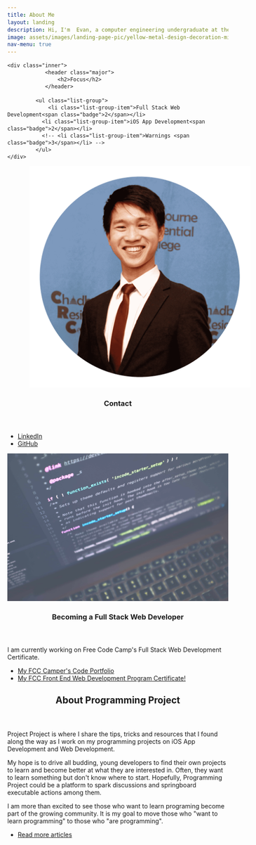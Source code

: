 ```yaml
---
title: About Me
layout: landing
description: Hi, I'm  Evan, a computer engineering undergraduate at the University of Wisconsin-Madison, U.S.
image: assets/images/landing-page-pic/yellow-metal-design-decoration-min.jpg
nav-menu: true
---
```


<!-- Main -->
<div id="main">

<!-- One -->
<section id="one">

	<div class="inner">
				<header class="major">
					<h2>Focus</h2>
				</header>

			 <ul class="list-group">
				 <li class="list-group-item">Full Stack Web Development<span class="badge">2</span></li>
			   <li class="list-group-item">iOS App Development<span class="badge">2</span></li>
			   <!-- <li class="list-group-item">Warnings <span class="badge">3</span></li> -->
			 </ul>
	</div>
</section>

<!-- Two -->
<section id="two" class="spotlights">
	<section>
		<a href="#" class="image" style="padding: 50px;">
			<img src="assets/images/landing-page-pic/profilePic1-min.png" alt="" data-position="center center" class="landing-profile-pic"/>
		</a>
		<div class="content">
			<div class="inner">
				<header class="major">
					<h3>Contact</h3>
				</header>
				<!-- <p></p> -->
				<ul class="actions">
					<li><a href="{{ site.linkedin_url }}" class="button social-btn"><i class="fa fa-linkedin-square" aria-hidden="true"></i> LinkedIn</a></li>
					<li><a href="{{ site.github_url }}" class="button social-btn"><i class="fa fa-github-square" aria-hidden="true"></i> GitHub </a></li>
				</ul>
			</div>
		</div>
	</section>
	<section>
		<a href="#" class="image">
			<img src="assets/images/landing-page-pic/luca-bravo-217276-min.jpg" alt="" data-position="top center" style="opacity: 0.7"/>
		</a>
		<div class="content">
			<div class="inner">
				<header class="major">
					<h3>Becoming a Full Stack Web Developer</h3>
				</header>
					<p>I am currently working on Free Code Camp's Full Stack Web Development Certificate.</p>
				<ul class="actions">			
					<li  class="landing-fcc"><a href="https://www.freecodecamp.com/e-mech" class="button">My FCC Camper's Code Portfolio</a></li>
					<li class="landing-fcc"><a href="https://www.freecodecamp.com/e-mech/front-end-certification" class="button">My FCC Front End Web Development Program Certificate!</a></li>
				</ul>
			</div>
		</div>
	</section>
	<!-- <section>
		<a href="generic.html" class="image">
			<img src="assets/images/pic10.jpg" alt="" data-position="25% 25%" />
		</a>
		<div class="content">
			<div class="inner">
				<header class="major">
					<h3>PomoFocus iOS App</h3>
				</header>

				<p>PomoFocus is a productivity app that is designed based on a few productivity strategies that I personally am using and find them effective in maintaining my workflow.</p>
				<p>Essentially it is:  <b>"A productivity technique now built into an app!"</b></p>
				<ul class="actions">
					<li><a href="generic.html" class="button">Learn more</a></li>
				</ul>
			</div>
		</div>
	</section> -->
</section>

<!-- Three -->
<section id="three">
	<div class="inner">
		<header class="major">
			<h2>About Programming Project</h2>
		</header>
		<p>Project Project is where I share the tips, tricks and resources that I found along the way as I work on my programming projects on iOS App Development and Web Development.</p>
		<p>My hope is to drive all budding, young developers to find their own projects to learn and become better at what they are interested in. Often, they want to learn something but don't know where to start. Hopefully, Programming Project could be a platform to spark discussions and springboard executable actions among them.</p>
		<p>I am more than excited to see those who want to learn programing become part of the growing community. It is my goal to move those who "want to learn programming" to those who "are programming".</p>
		<ul class="actions">
			<li><a href="all_posts.html" class="button next">Read more articles</a></li>
		</ul>
	</div>
</section>

</div>
